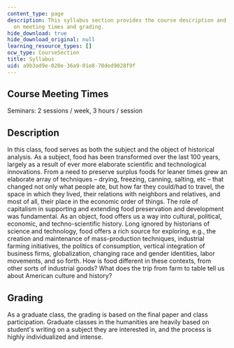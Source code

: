 ```yaml
---
content_type: page
description: This syllabus section provides the course description and information
  on meeting times and grading.
hide_download: true
hide_download_original: null
learning_resource_types: []
ocw_type: CourseSection
title: Syllabus
uid: a9b3ad9e-020e-36a9-01e8-78ded9028f9f
---
```


Course Meeting Times
--------------------

Seminars: 2 sessions / week, 3 hours / session

Description
-----------

In this class, food serves as both the subject and the object of historical analysis. As a subject, food has been transformed over the last 100 years, largely as a result of ever more elaborate scientific and technological innovations. From a need to preserve surplus foods for leaner times grew an elaborate array of techniques – drying, freezing, canning, salting, etc – that changed not only what people ate, but how far they could/had to travel, the space in which they lived, their relations with neighbors and relatives, and most of all, their place in the economic order of things. The role of capitalism in supporting and extending food preservation and development was fundamental. As an object, food offers us a way into cultural, political, economic, and techno-scientific history. Long ignored by historians of science and technology, food offers a rich source for exploring, e.g., the creation and maintenance of mass-production techniques, industrial farming initiatives, the politics of consumption, vertical integration of business firms, globalization, changing race and gender identities, labor movements, and so forth. How is food different in these contexts, from other sorts of industrial goods? What does the trip from farm to table tell us about American culture and history?

Grading
-------

As a graduate class, the grading is based on the final paper and class participation. Graduate classes in the humanities are heavily based on student's writing on a subject they are interested in, and the process is highly individualized and intense.